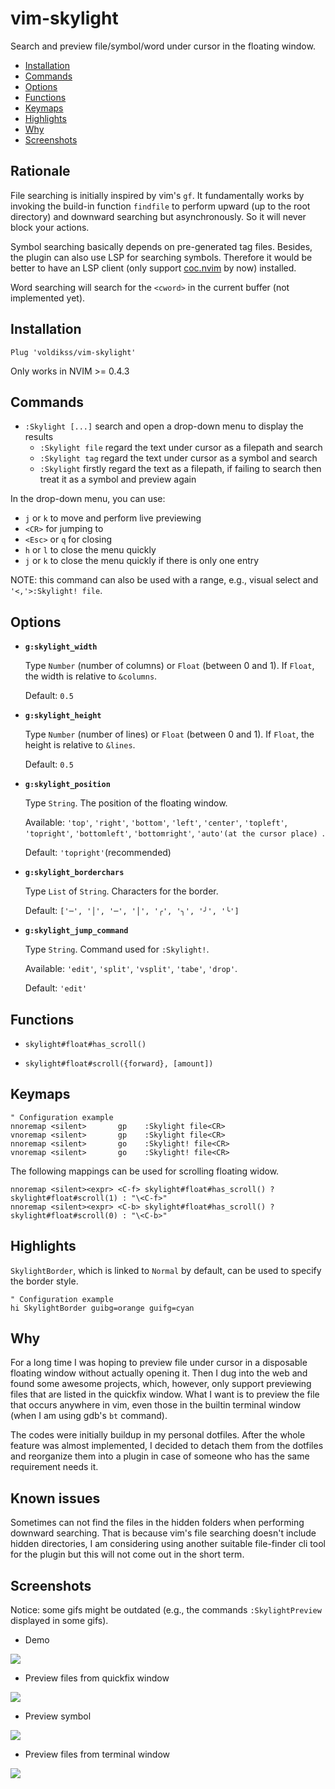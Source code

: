 # vim-skylight

Search and preview file/symbol/word under cursor in the floating window.

- [Installation](#installation)
- [Commands](#commands)
- [Options](#options)
- [Functions](#functions)
- [Keymaps](#keymaps)
- [Highlights](#highlights)
- [Why](#why)
- [Screenshots](#screenshots)

## Rationale

File searching is initially inspired by vim's `gf`. It fundamentally works by
invoking the build-in function `findfile` to perform upward (up to the root directory)
and downward searching but asynchronously. So it will never block your actions.

Symbol searching basically depends on pre-generated tag files. Besides, the plugin
can also use LSP for searching symbols. Therefore it would be better to have an LSP
client (only support [coc.nvim](https://github.com/neoclide/coc.nvim) by now) installed.

Word searching will search for the `<cword>` in the current buffer (not implemented yet).

## Installation

```vim
Plug 'voldikss/vim-skylight'
```

Only works in NVIM >= 0.4.3

## Commands

- `:Skylight [...]` search and open a drop-down menu to display the results
  - `:Skylight file` regard the text under cursor as a filepath and search
  - `:Skylight tag` regard the text under cursor as a symbol and search
  - `:Skylight` firstly regard the text as a filepath, if failing to search
    then treat it as a symbol and preview again

In the drop-down menu, you can use:

- `j` or `k` to move and perform live previewing
- `<CR>` for jumping to
- `<Esc>` or `q` for closing
- `h` or `l` to close the menu quickly
- `j` or `k` to close the menu quickly if there is only one entry

NOTE: this command can also be used with a range, e.g., visual select and `'<,'>:Skylight! file`.

## Options

- **`g:skylight_width`**

  Type `Number` (number of columns) or `Float` (between 0 and 1). If `Float`,
  the width is relative to `&columns`.

  Default: `0.5`

- **`g:skylight_height`**

  Type `Number` (number of lines) or `Float` (between 0 and 1). If `Float`, the
  height is relative to `&lines`.

  Default: `0.5`

- **`g:skylight_position`**

  Type `String`. The position of the floating window.

  Available: `'top'`, `'right'`, `'bottom'`, `'left'`, `'center'`, `'topleft'`,
  `'topright'`, `'bottomleft'`, `'bottomright'`, `'auto'(at the cursor place) `.

  Default: `'topright'`(recommended)

- **`g:skylight_borderchars`**

  Type `List` of `String`. Characters for the border.

  Default: `['─', '│', '─', '│', '╭', '╮', '╯', '╰']`

- **`g:skylight_jump_command`**

  Type `String`. Command used for `:Skylight!`.

  Available: `'edit'`, `'split'`, `'vsplit'`, `'tabe'`, `'drop'`.

  Default: `'edit'`

## Functions

- `skylight#float#has_scroll()`

- `skylight#float#scroll({forward}, [amount])`

## Keymaps

```vim
" Configuration example
nnoremap <silent>       gp    :Skylight file<CR>
vnoremap <silent>       gp    :Skylight file<CR>
nnoremap <silent>       go    :Skylight! file<CR>
vnoremap <silent>       go    :Skylight! file<CR>
```

The following mappings can be used for scrolling floating widow.

```vim
nnoremap <silent><expr> <C-f> skylight#float#has_scroll() ? skylight#float#scroll(1) : "\<C-f>"
nnoremap <silent><expr> <C-b> skylight#float#has_scroll() ? skylight#float#scroll(0) : "\<C-b>"
```

## Highlights

`SkylightBorder`, which is linked to `Normal` by default, can be used to
specify the border style.

```vim
" Configuration example
hi SkylightBorder guibg=orange guifg=cyan
```

## Why

For a long time I was hoping to preview file under cursor in a disposable
floating window without actually opening it. Then I dug into the web and
found some awesome projects, which, however, only support previewing files
that are listed in the quickfix window. What I want is to preview the file
that occurs anywhere in vim, even those in the builtin terminal window (when I am
using gdb's `bt` command).

The codes were initially buildup in my personal dotfiles. After the whole
feature was almost implemented, I decided to detach them from the dotfiles and
reorganize them into a plugin in case of someone who has the same requirement
needs it.

## Known issues

Sometimes can not find the files in the hidden folders when performing
downward searching. That is because vim's file searching doesn't include
hidden directories, I am considering using another suitable file-finder cli
tool for the plugin but this will not come out in the short term.

## Screenshots

Notice: some gifs might be outdated (e.g., the commands `:SkylightPreview`
displayed in some gifs).

- Demo

![](https://user-images.githubusercontent.com/20282795/103416345-341cb500-4bc1-11eb-8010-fd4daef594b9.gif)

- Preview files from quickfix window

![](https://user-images.githubusercontent.com/20282795/100506133-f4207780-31a7-11eb-9c69-30e8e254a2bb.gif)

- Preview symbol

![](https://user-images.githubusercontent.com/20282795/100506082-ef5bc380-31a7-11eb-9618-fd37ad03f7cb.gif)

- Preview files from terminal window

![](https://user-images.githubusercontent.com/20282795/100506148-f5ea3b00-31a7-11eb-820e-b2f6dcc3840e.gif)
